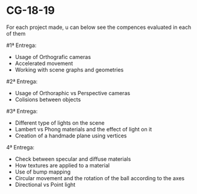 # CG-18-19

For each project made, u can below see the compences evaluated in each of them

#1ª Entrega:

  - Usage of Orthografic cameras
  - Accelerated movement
  - Working with scene graphs and geometries
  
#2ª Entrega:
  - Usage of Orthoraphic vs Perspective cameras
  - Colisions between objects
  
#3ª Entrega:
  - Different type of lights on the scene
  - Lambert vs Phong materials and the effect of light on it
  - Creation of a handmade plane using vertices

4ª Entrega:
  - Check between specular and diffuse materials
  - How textures are applied to a material
  - Use of bump mapping
  - Circular movement and the rotation of the ball according to the axes
  - Directional vs Point light

